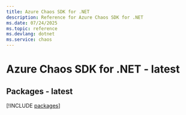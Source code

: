 ```yaml
---
title: Azure Chaos SDK for .NET
description: Reference for Azure Chaos SDK for .NET
ms.date: 07/24/2025
ms.topic: reference
ms.devlang: dotnet
ms.service: chaos
---
```

# Azure Chaos SDK for .NET - latest
## Packages - latest
[!INCLUDE [packages](chaos-index.md)]